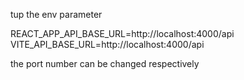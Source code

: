 tup the env parameter 

REACT_APP_API_BASE_URL=http://localhost:4000/api
VITE_API_BASE_URL=http://localhost:4000/api

the port number can be changed respectively 